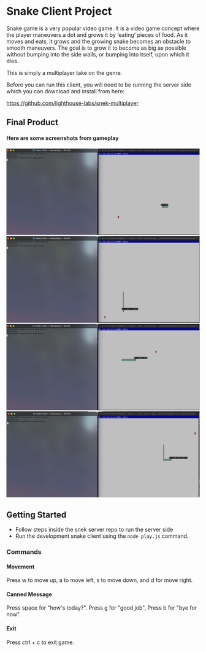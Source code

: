 # Snake Client Project

Snake game is a very popular video game. It is a video game concept where the player maneuvers a dot and grows it by ‘eating’ pieces of food. As it moves and eats, it grows and the growing snake becomes an obstacle to smooth maneuvers. The goal is to grow it to become as big as possible without bumping into the side walls, or bumping into itself, upon which it dies.

This is simply a multiplayer take on the genre.

Before you can run this client, you will need to be running the server side which you can download and install from here:

https://github.com/lighthouse-labs/snek-multiplayer


## Final Product
#### Here are some screenshots from gameplay

![Screenshot with 'hey' message](./project_screenshots/Screenshot_Hey.png)
![Screenshot with 'how's today' message](./project_screenshots/screenshot_how's_today.png)
![Screenshot with 'good job' message](./project_screenshots/Screenshot_good_job.png)
![Screenshot with 'bye' message](./project_screenshots/screenshot_bye.png)


## Getting Started

- Follow steps inside the snek server repo to run the server side
- Run the development snake client using the `node play.js` command.

### Commands
#### Movement

Press w to move up, a to move left, s to move down, and d for move right. 

#### Canned Message

Press space for "how's today?". Press g for "good job", Press b for "bye for now".

#### Exit

Press ctrl + c to exit game.

